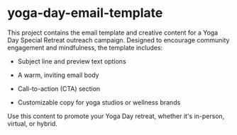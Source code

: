# yoga-day-email-template
This project contains the email template and creative content for a Yoga Day Special Retreat outreach campaign. Designed to encourage community engagement and mindfulness, the template includes:

- Subject line and preview text options

- A warm, inviting email body

- Call-to-action (CTA) section

- Customizable copy for yoga studios or wellness brands

Use this content to promote your Yoga Day retreat, whether it's in-person, virtual, or hybrid.
